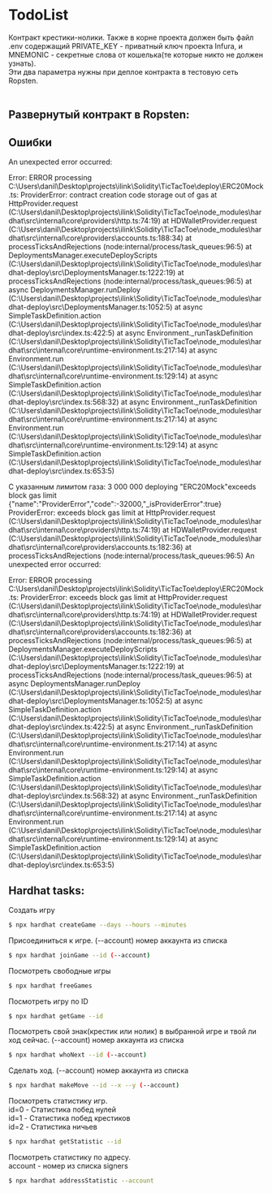 # TodoList

Контракт крестики-нолики.
Также в корне проекта должен быть файл .env содержащий PRIVATE_KEY - приватный ключ проекта Infura, и MNEMONIC - секретные слова от кошелька(те которые никто не должен узнать).<br/>
Эти два параметра нужны при деплое контракта в тестовую сеть Ropsten.<br/>
<br/>

## Развернутый контракт в Ropsten:<br/>

## Ошибки

An unexpected error occurred:

Error: ERROR processing C:\Users\danil\Desktop\projects\ilink\Solidity\TicTacToe\deploy\ERC20Mock.ts:
ProviderError: contract creation code storage out of gas
at HttpProvider.request (C:\Users\danil\Desktop\projects\ilink\Solidity\TicTacToe\node_modules\hardhat\src\internal\core\providers\http.ts:74:19)
at HDWalletProvider.request (C:\Users\danil\Desktop\projects\ilink\Solidity\TicTacToe\node_modules\hardhat\src\internal\core\providers\accounts.ts:188:34)
at processTicksAndRejections (node:internal/process/task_queues:96:5)
at DeploymentsManager.executeDeployScripts (C:\Users\danil\Desktop\projects\ilink\Solidity\TicTacToe\node_modules\hardhat-deploy\src\DeploymentsManager.ts:1222:19)
at processTicksAndRejections (node:internal/process/task_queues:96:5)
at async DeploymentsManager.runDeploy (C:\Users\danil\Desktop\projects\ilink\Solidity\TicTacToe\node_modules\hardhat-deploy\src\DeploymentsManager.ts:1052:5)
at async SimpleTaskDefinition.action (C:\Users\danil\Desktop\projects\ilink\Solidity\TicTacToe\node_modules\hardhat-deploy\src\index.ts:422:5)
at async Environment.\_runTaskDefinition (C:\Users\danil\Desktop\projects\ilink\Solidity\TicTacToe\node_modules\hardhat\src\internal\core\runtime-environment.ts:217:14)
at async Environment.run (C:\Users\danil\Desktop\projects\ilink\Solidity\TicTacToe\node_modules\hardhat\src\internal\core\runtime-environment.ts:129:14)
at async SimpleTaskDefinition.action (C:\Users\danil\Desktop\projects\ilink\Solidity\TicTacToe\node_modules\hardhat-deploy\src\index.ts:568:32)
at async Environment.\_runTaskDefinition (C:\Users\danil\Desktop\projects\ilink\Solidity\TicTacToe\node_modules\hardhat\src\internal\core\runtime-environment.ts:217:14)
at async Environment.run (C:\Users\danil\Desktop\projects\ilink\Solidity\TicTacToe\node_modules\hardhat\src\internal\core\runtime-environment.ts:129:14)
at async SimpleTaskDefinition.action (C:\Users\danil\Desktop\projects\ilink\Solidity\TicTacToe\node_modules\hardhat-deploy\src\index.ts:653:5)

С указанным лимитом газа: 3 000 000
deploying "ERC20Mock"exceeds block gas limit {"name":"ProviderError","code":-32000,"\_isProviderError":true} ProviderError:
exceeds block gas limit
at HttpProvider.request (C:\Users\danil\Desktop\projects\ilink\Solidity\TicTacToe\node_modules\hardhat\src\internal\core\providers\http.ts:74:19)
at HDWalletProvider.request (C:\Users\danil\Desktop\projects\ilink\Solidity\TicTacToe\node_modules\hardhat\src\internal\core\providers\accounts.ts:182:36)
at processTicksAndRejections (node:internal/process/task_queues:96:5)
An unexpected error occurred:

Error: ERROR processing C:\Users\danil\Desktop\projects\ilink\Solidity\TicTacToe\deploy\ERC20Mock.ts:
ProviderError: exceeds block gas limit
at HttpProvider.request (C:\Users\danil\Desktop\projects\ilink\Solidity\TicTacToe\node_modules\hardhat\src\internal\core\providers\http.ts:74:19)
at HDWalletProvider.request (C:\Users\danil\Desktop\projects\ilink\Solidity\TicTacToe\node_modules\hardhat\src\internal\core\providers\accounts.ts:182:36)
at processTicksAndRejections (node:internal/process/task_queues:96:5)
at DeploymentsManager.executeDeployScripts (C:\Users\danil\Desktop\projects\ilink\Solidity\TicTacToe\node_modules\hardhat-deploy\src\DeploymentsManager.ts:1222:19)
at processTicksAndRejections (node:internal/process/task_queues:96:5)
at async DeploymentsManager.runDeploy (C:\Users\danil\Desktop\projects\ilink\Solidity\TicTacToe\node_modules\hardhat-deploy\src\DeploymentsManager.ts:1052:5)
at async SimpleTaskDefinition.action (C:\Users\danil\Desktop\projects\ilink\Solidity\TicTacToe\node_modules\hardhat-deploy\src\index.ts:422:5)
at async Environment.\_runTaskDefinition (C:\Users\danil\Desktop\projects\ilink\Solidity\TicTacToe\node_modules\hardhat\src\internal\core\runtime-environment.ts:217:14)
at async Environment.run (C:\Users\danil\Desktop\projects\ilink\Solidity\TicTacToe\node_modules\hardhat\src\internal\core\runtime-environment.ts:129:14)
at async SimpleTaskDefinition.action (C:\Users\danil\Desktop\projects\ilink\Solidity\TicTacToe\node_modules\hardhat-deploy\src\index.ts:568:32)
at async Environment.\_runTaskDefinition (C:\Users\danil\Desktop\projects\ilink\Solidity\TicTacToe\node_modules\hardhat\src\internal\core\runtime-environment.ts:217:14)
at async Environment.run (C:\Users\danil\Desktop\projects\ilink\Solidity\TicTacToe\node_modules\hardhat\src\internal\core\runtime-environment.ts:129:14)
at async SimpleTaskDefinition.action (C:\Users\danil\Desktop\projects\ilink\Solidity\TicTacToe\node_modules\hardhat-deploy\src\index.ts:653:5)

## Hardhat tasks:

Создать игру

```bash
$ npx hardhat createGame --days --hours --minutes
```

Присоединиться к игре. (--account) номер аккаунта из списка

```bash
$ npx hardhat joinGame --id (--account)
```

Посмотреть свободные игры

```bash
$ npx hardhat freeGames
```

Посмотреть игру по ID

```bash
$ npx hardhat getGame --id
```

Посмотреть свой знак(крестик или нолик) в выбранной игре и твой ли ход сейчас. (--account) номер аккаунта из списка

```bash
$ npx hardhat whoNext --id (--account)
```

Сделать ход. (--account) номер аккаунта из списка

```bash
$ npx hardhat makeMove --id --x --y (--account)
```

Посмотреть статистику игр.<br>
id=0 - Статистика побед нулей<br>
id=1 - Статистика побед крестиков<br>
id=2 - Статистика ничьев<br>

```bash
$ npx hardhat getStatistic --id
```

Посмотреть статистику по адресу.<br>
account - номер из списка signers

```bash
$ npx hardhat addressStatistic --account
```
